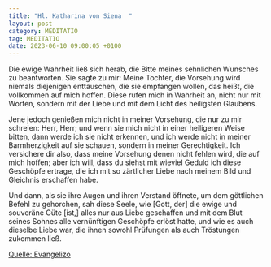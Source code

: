 ```yaml
---
title: "Hl. Katharina von Siena  "
layout: post
category: MEDITATIO
tag: MEDITATIO
date: 2023-06-10 09:00:05 +0100
---
```

Die ewige Wahrheit ließ sich herab, die Bitte meines sehnlichen Wunsches zu beantworten. Sie sagte zu mir: Meine Tochter, die Vorsehung wird niemals diejenigen enttäuschen, die sie empfangen wollen, das heißt, die vollkommen auf mich hoffen. Diese rufen mich in Wahrheit an, nicht nur mit Worten, sondern mit der Liebe und mit dem Licht des heiligsten Glaubens.<!--more-->

Jene jedoch genießen mich nicht in meiner Vorsehung, die nur zu mir schreien: Herr, Herr; und wenn sie mich nicht in einer heiligeren Weise bitten, dann werde ich sie nicht erkennen, und ich werde nicht in meiner Barmherzigkeit auf sie schauen, sondern in meiner Gerechtigkeit. Ich versichere dir also, dass meine Vorsehung denen nicht fehlen wird, die auf mich hoffen; aber ich will, dass du siehst mit wieviel Geduld ich diese Geschöpfe ertrage, die ich mit so zärtlicher Liebe nach meinem Bild und Gleichnis erschaffen habe.

Und dann, als sie ihre Augen und ihren Verstand öffnete, um dem göttlichen Befehl zu gehorchen, sah diese Seele, wie [Gott, der] die ewige und souveräne Güte [ist,] alles nur aus Liebe geschaffen und mit dem Blut seines Sohnes alle vernünftigen Geschöpfe erlöst hatte, und wie es auch dieselbe Liebe war, die ihnen sowohl Prüfungen als auch Tröstungen zukommen ließ.

[Quelle: Evangelizo](https://evangeliumtagfuertag.org/DE/gospel)